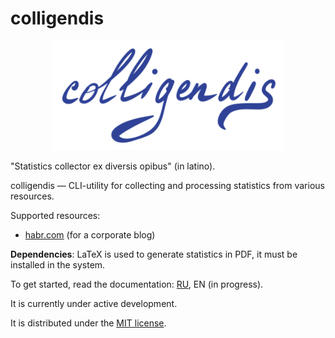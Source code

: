 # colligendis

<p align="center">
  <img src="./docs/images/logo.png" style="max-height:100%;" height="175">
</p>

"Statistics collector ex diversis opibus" (in latino).

colligendis — CLI-utility for collecting and processing statistics from various resources.

Supported resources:
- [habr.com](https://habr.com) (for a corporate blog)

**Dependencies**: LaTeX is used to generate statistics in PDF, it must be installed in the system. 

To get started, read the documentation: [RU](./docs/ru/docs.md), EN (in progress).

It is currently under active development.

It is distributed under the [MIT license](./LICENSE).

